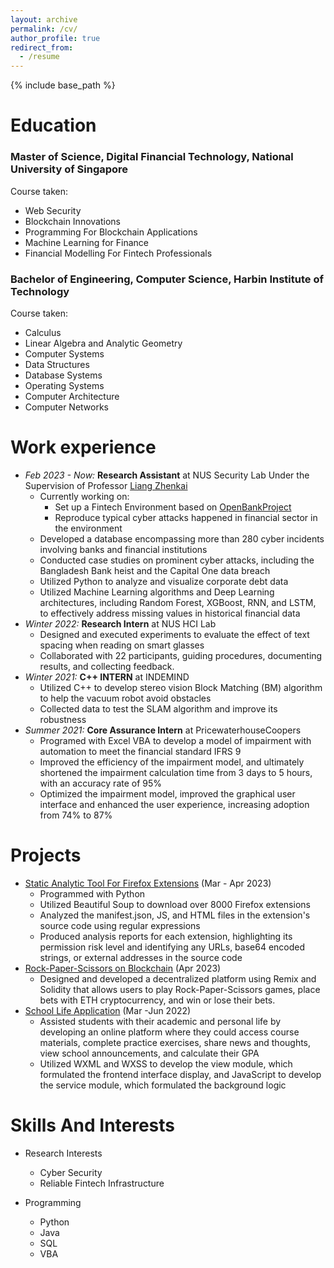 ```yaml
---
layout: archive
permalink: /cv/
author_profile: true
redirect_from:
  - /resume
---
```


{% include base_path %}

Education
======

### Master of Science, Digital Financial Technology, National University of Singapore

Course taken:

- Web Security
- Blockchain Innovations
- Programming For Blockchain Applications
- Machine Learning for Finance
- Financial Modelling For Fintech Professionals

### Bachelor of Engineering, Computer Science, Harbin Institute of Technology

Course taken:

- Calculus
- Linear Algebra and Analytic Geometry
- Computer Systems
- Data Structures
- Database Systems
- Operating Systems
- Computer Architecture
- Computer Networks

Work experience
======
* *Feb 2023 - Now:* **Research Assistant** at NUS Security Lab Under the Supervision of Professor [Liang Zhenkai](https://www.comp.nus.edu.sg/cs/people/liangzk/)
  * Currently working on: 
    * Set up a Fintech Environment based on [OpenBankProject](https://www.openbankproject.com/)
    * Reproduce typical cyber attacks happened in financial sector in the environment
  * Developed a database encompassing more than 280 cyber incidents involving banks and financial institutions 
  * Conducted case studies on prominent cyber attacks, including the Bangladesh Bank heist and the Capital One data breach 
  * Utilized Python to analyze and visualize corporate debt data 
  * Utilized Machine Learning algorithms and Deep Learning architectures, including Random Forest, XGBoost, RNN, and LSTM,  to effectively address missing values in historical financial data
* *Winter 2022:* **Research Intern** at NUS HCI Lab
  * Designed and executed experiments to evaluate the effect of text spacing when reading on smart glasses
  * Collaborated with 22 participants, guiding procedures, documenting results, and collecting feedback. 
* *Winter 2021:* **C++ INTERN** at INDEMIND 
  * Utilized C++ to develop stereo vision Block Matching (BM) algorithm to help the vacuum robot avoid obstacles 
  * Collected data to test the SLAM algorithm and improve its robustness 
* *Summer 2021:* **Core Assurance Intern** at PricewaterhouseCoopers
  * Programed with Excel VBA to develop a model of impairment with automation to meet the financial standard IFRS 9 
  * Improved the efficiency of the impairment model, and ultimately shortened the impairment calculation time from 3 days to 5 hours, with an accuracy rate of 95% 
  * Optimized the impairment model, improved the graphical user interface and enhanced the user experience, increasing  adoption from 74% to 87%

# Projects

- [Static Analytic Tool For Firefox Extensions](https://github.com/LexieZB/Extension-Analysis/tree/main) (Mar - Apr 2023)
  - Programmed with Python
  - Utilized Beautiful Soup to download over 8000 Firefox extensions 
  - Analyzed the manifest.json, JS, and HTML files in the extension's source code using regular expressions
  - Produced analysis reports for each extension, highlighting its permission risk level and identifying any URLs, base64 encoded strings, or external addresses in the source code
- [Rock-Paper-Scissors on Blockchain](https://github.com/LexieZB/Blockchain-RPS-Game) (Apr 2023)
  - Designed and developed a decentralized platform using Remix and Solidity that allows users to play Rock-Paper-Scissors games, place bets with ETH cryptocurrency, and win or lose their bets. 
- [School Life Application](https://github.com/LexieZB/Haweitong-WeChat-Mini-Program/tree/main) (Mar -Jun 2022)
  - Assisted students with their academic and personal life by developing an online platform where they could access course  materials, complete practice exercises, share news and thoughts, view school announcements, and calculate their GPA
  - Utilized WXML and WXSS to develop the view module, which formulated the frontend interface display, and JavaScript to  develop the service module, which formulated the background logic 

Skills And Interests
======
* Research Interests

  * Cyber Security
  * Reliable Fintech Infrastructure

* Programming

  * Python
  * Java
  * SQL
  * VBA

  


